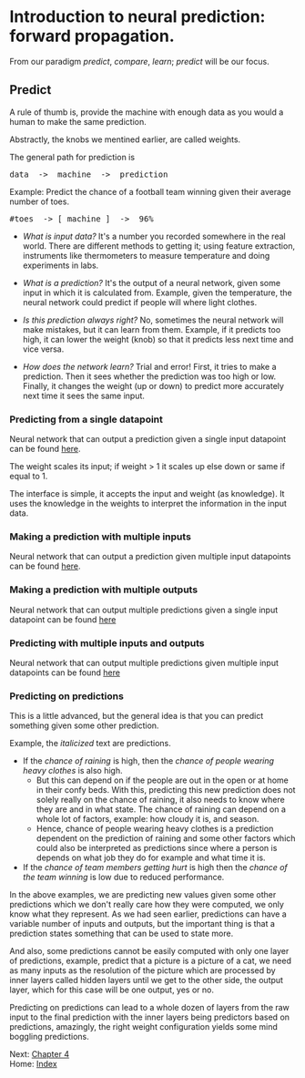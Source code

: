 # Introduction to neural prediction: forward propagation.

From our paradigm _predict_, _compare_, _learn_; _predict_ will be our focus.

## Predict

A rule of thumb is, provide the machine with enough data as you would a human to make the same prediction.

Abstractly, the knobs we mentined earlier, are called weights.

The general path for prediction is

<pre>
data  ->  machine  ->  prediction
</pre>

Example: Predict the chance of a football team winning given their average number of toes.

<pre>
#toes  -> [ machine ]  ->  96%
</pre>

- _What is input data?_ It's a number you recorded somewhere in the real world. There are different methods to getting it; using feature extraction, instruments like thermometers to measure temperature and doing experiments in labs.

- _What is a prediction?_ It's the output of a neural network, given some input in which it is calculated from. Example, given the temperature, the neural network could predict if people will where light clothes.

- _Is this prediction always right?_ No, sometimes the neural network will make mistakes, but it can learn from them. Example, if it predicts too high, it can lower the weight (knob) so that it predicts less next time and vice versa.

- _How does the network learn?_ Trial and error! First, it tries to make a prediction. Then it sees whether the prediction was too high or low. Finally, it changes the weight (up or down) to predict more accurately next time it sees the same input.

### Predicting from a single datapoint

Neural network that can output a prediction given a single input datapoint can be found [here](/chapters/ch3/s1.py).

The weight scales its input; if weight > 1 it scales up else down or same if equal to 1.

The interface is simple, it accepts the input and weight (as knowledge). It uses the knowledge in the weights to interpret the information in the input data.

### Making a prediction with multiple inputs

Neural network that can output a prediction given multiple input datapoints can be found [here](/chapters/ch3/s2.py).


### Making a prediction with multiple outputs

Neural network that can output multiple predictions given a single input datapoint can be found [here](/chapters/ch3/s3.py)

### Predicting with multiple inputs and outputs

Neural network that can output multiple predictions given multiple input datapoints can be found [here](/chapters/ch3/s4.py)


### Predicting on predictions

This is a little advanced, but the general idea is that you can predict something given some other prediction.

Example, the _italicized_ text are predictions.

- If the _chance of raining_ is high, then the _chance of people wearing heavy clothes_ is also high.
  - But this can depend on if the people are out in the open or at home in their confy beds. With this, predicting this new prediction does not solely really on the chance of raining, it also needs to know where they are and in what state. The chance of raining can depend on a whole lot of factors, example: how cloudy it is, and season.
  - Hence, chance of people wearing heavy clothes is a prediction dependent on the prediction of raining and some other factors which could also be interpreted as predictions since where a person is depends on what job they do for example and what time it is.
- If the _chance of team members getting hurt_ is high then the _chance of the team winning_ is low due to reduced performance.

In the above examples, we are predicting new values given some other predictions which we don't really care how they were computed, we only know what they represent. As we had seen earlier, predictions can have a variable number of inputs and outputs, but the important thing is that a prediction states something that can be used to state more.

And also, some predictions cannot be easily computed with only one layer of predictions, example, predict that a picture is a picture of a cat, we need as many inputs as the resolution of the picture which are processed by inner layers called hidden layers until we get to the other side, the output layer, which for this case will be one output, yes or no.

Predicting on predictions can lead to a whole dozen of layers from the raw input to the final prediction with the inner layers being predictors based on predictions, amazingly, the right weight configuration yields some mind boggling predictions.

Next: [Chapter 4](./4.md)  
Home: [Index](./index.md)
